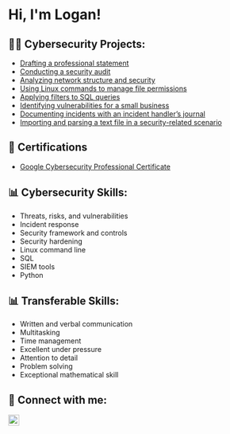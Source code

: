 <h1>Hi, I'm Logan! </h1>

<h2>👨‍💻 Cybersecurity Projects:</h2>


  - [Drafting a professional statement](https://github.com/logan07cosby/DraftingProfessionalStatement)
  - [Conducting a security audit](https://github.com/logan07cosby/ConductingSecurityAudit)
  - [Analyzing network structure and security](https://github.com/logan07cosby/Analyzingnetworkstructureandsecurity)
  - [Using Linux commands to manage file permissions](https://github.com/joshmadakor1/Algorithms-Practice)
  - [Applying filters to SQL queries](https://github.com/logan07cosby/ApplyingfilterstoSQLqueries)
  - [Identifying vulnerabilities for a small business](https://github.com/logan07cosby/Identifyingvulnerabilitiesforasmallbusiness)
  - [Documenting incidents with an incident handler’s journal](https://github.com/logan07cosby/Documentingincidentswithanincidenthandlersjournal)
  - [Importing and parsing a text file in a security-related scenario](https://github.com/logan07cosby/Importingandparsingatextfileinasecurityrelatedscenario)

<h2>📄 Certifications</h2>

- [Google Cybersecurity Professional Certificate](https://coursera.org/share/3ffe495d707f6ea83b3b43e7f273e1b7)

<h2>📊 Cybersecurity Skills:</h2>

  - Threats, risks, and vulnerabilities
  - Incident response 
  - Security framework and controls
  - Security hardening
  - Linux command line
  - SQL
  - SIEM tools
  - Python
  <h2>📊 Transferable Skills:</h2>
  
  - Written and verbal communication 
  - Multitasking 
  - Time management
  - Excellent under pressure 
  - Attention to detail
  - Problem solving 
  - Exceptional mathematical skill
  
  


<h2> 🤳 Connect with me:</h2>



[<img align="left" alt="JoshMadakor | LinkedIn" width="22px" src="https://cdn.jsdelivr.net/npm/simple-icons@v3/icons/linkedin.svg" />][linkedin]




[linkedin]: https://www.linkedin.com/in/logan-cosby-12b6a6301/

<!--
**joshmadakor1/joshmadakor1** is a ✨ _special_ ✨ repository because its `README.md` (this file) appears on your GitHub profile.

Here are some ideas to get you started:

- 🔭 I’m currently working on ...
- 🌱 I’m currently learning ...
- 👯 I’m looking to collaborate on ...
- 🤔 I’m looking for help with ...
- 💬 Ask me about ...
- 📫 How to reach me: ...
- 😄 Pronouns: ...
- ⚡ Fun fact: ...
-->
